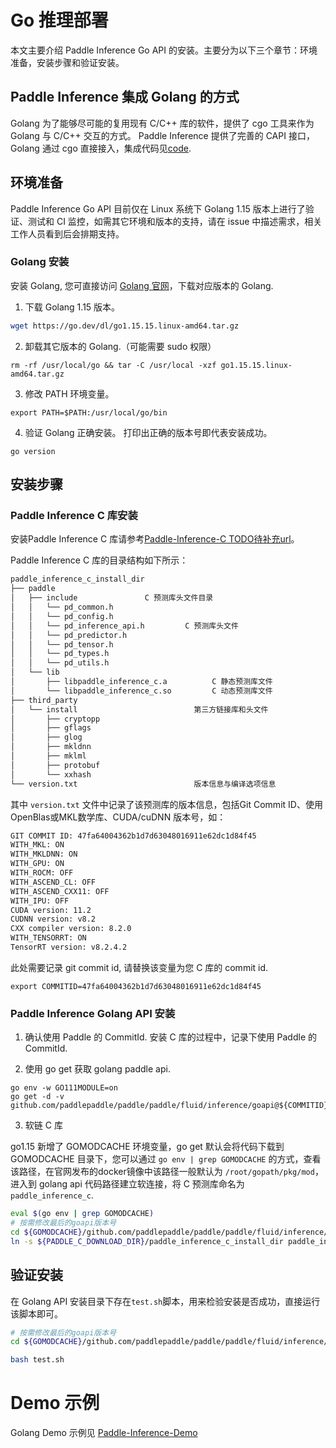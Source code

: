 # Go 推理部署

本文主要介绍 Paddle Inference Go API 的安装。主要分为以下三个章节：环境准备，安装步骤和验证安装。

## Paddle Inference 集成 Golang 的方式

Golang 为了能够尽可能的复用现有 C/C++ 库的软件，提供了 cgo 工具来作为 Golang 与 C/C++ 交互的方式。 Paddle Inference 提供了完善的 CAPI 接口，Golang 通过 cgo 直接接入，集成代码见[code](https://github.com/PaddlePaddle/Paddle/tree/develop/paddle/fluid/inference/goapi).

## 环境准备

Paddle Inference Go API 目前仅在 Linux 系统下 Golang 1.15 版本上进行了验证、测试和 CI 监控，如需其它环境和版本的支持，请在 issue 中描述需求，相关工作人员看到后会排期支持。

### Golang 安装

安装 Golang, 您可直接访问 [Golang 官网](https://go.dev/dl/)，下载对应版本的 Golang.

1. 下载 Golang 1.15 版本。

```bash
wget https://go.dev/dl/go1.15.15.linux-amd64.tar.gz
```

2. 卸载其它版本的 Golang.（可能需要 sudo 权限）

```
rm -rf /usr/local/go && tar -C /usr/local -xzf go1.15.15.linux-amd64.tar.gz
```

3. 修改 PATH 环境变量。

```
export PATH=$PATH:/usr/local/go/bin
```

4. 验证 Golang 正确安装。 打印出正确的版本号即代表安装成功。

```
go version
```

## 安装步骤

### Paddle Inference C 库安装

安装Paddle Inference C 库请参考[Paddle-Inference-C TODO待补充url]()。

Paddle Inference C 库的目录结构如下所示：

```bash
paddle_inference_c_install_dir
├── paddle
│   ├── include               C 预测库头文件目录
│   │   └── pd_common.h
│   │   └── pd_config.h
│   │   └── pd_inference_api.h         C 预测库头文件
│   │   └── pd_predictor.h
│   │   └── pd_tensor.h
│   │   └── pd_types.h
│   │   └── pd_utils.h
│   └── lib
│       ├── libpaddle_inference_c.a          C 静态预测库文件
│       └── libpaddle_inference_c.so         C 动态预测库文件
├── third_party
│   └── install                          第三方链接库和头文件
│       ├── cryptopp
│       ├── gflags
│       ├── glog
│       ├── mkldnn
│       ├── mklml
│       ├── protobuf
│       └── xxhash
└── version.txt                          版本信息与编译选项信息
```

其中 `version.txt` 文件中记录了该预测库的版本信息，包括Git Commit ID、使用OpenBlas或MKL数学库、CUDA/cuDNN 版本号，如：

```bash
GIT COMMIT ID: 47fa64004362b1d7d63048016911e62dc1d84f45
WITH_MKL: ON
WITH_MKLDNN: ON
WITH_GPU: ON
WITH_ROCM: OFF
WITH_ASCEND_CL: OFF
WITH_ASCEND_CXX11: OFF
WITH_IPU: OFF
CUDA version: 11.2
CUDNN version: v8.2
CXX compiler version: 8.2.0
WITH_TENSORRT: ON
TensorRT version: v8.2.4.2
```

此处需要记录 git commit id, 请替换该变量为您 C 库的 commit id.
```
export COMMITID=47fa64004362b1d7d63048016911e62dc1d84f45
```

### Paddle Inference Golang API 安装

1. 确认使用 Paddle 的 CommitId. 安装 C 库的过程中，记录下使用 Paddle 的 CommitId.

2. 使用 go get 获取 golang paddle api.

```
go env -w GO111MODULE=on
go get -d -v github.com/paddlepaddle/paddle/paddle/fluid/inference/goapi@${COMMITID}
```

3. 软链 C 库

go1.15 新增了 GOMODCACHE 环境变量，go get 默认会将代码下载到 GOMODCACHE 目录下，您可以通过 `go env | grep GOMODCACHE` 的方式，查看该路径，在官网发布的docker镜像中该路径一般默认为 `/root/gopath/pkg/mod`，进入到 golang api 代码路径建立软连接，将 C 预测库命名为 `paddle_inference_c`.

```bash
eval $(go env | grep GOMODCACHE)
# 按需修改最后的goapi版本号
cd ${GOMODCACHE}/github.com/paddlepaddle/paddle/paddle/fluid/inference/goapi\@v0.0.0-20210623023452-0722297d9b8c/
ln -s ${PADDLE_C_DOWNLOAD_DIR}/paddle_inference_c_install_dir paddle_inference_c
```

## 验证安装

在 Golang API 安装目录下存在`test.sh`脚本，用来检验安装是否成功，直接运行该脚本即可。

```bash
# 按需修改最后的goapi版本号
cd ${GOMODCACHE}/github.com/paddlepaddle/paddle/paddle/fluid/inference/goapi\@v0.0.0-20210623023452-0722297d9b8c/

bash test.sh
```

# Demo 示例

Golang Demo 示例见 [Paddle-Inference-Demo](https://github.com/PaddlePaddle/Paddle/tree/v2.3.0/paddle/fluid/inference/goapi)

